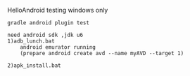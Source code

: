 HelloAndroid
	testing windows only

	gradle android plugin test

	need android sdk ,jdk u6
	1)adb_lunch.bat
		android emurator running
		(prepare android create avd --name myAVD --target 1)

	2)apk_install.bat


